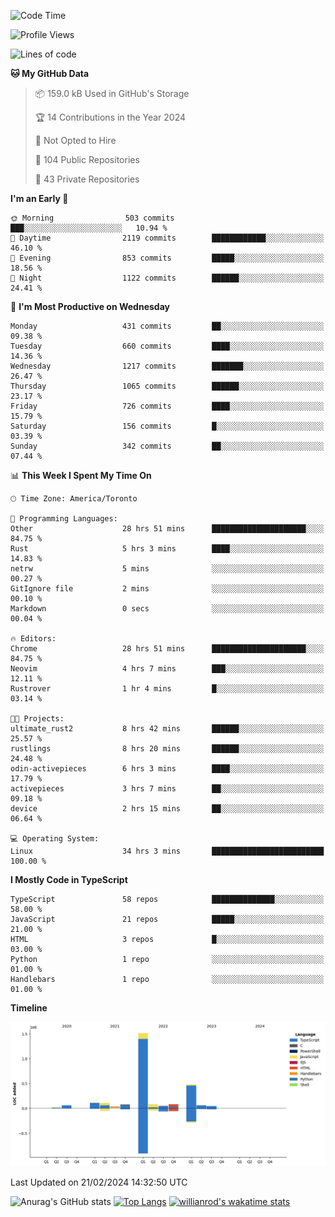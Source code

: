 <!--START_SECTION:waka-->
![Code Time](http://img.shields.io/badge/Code%20Time-1%2C223%20hrs%2040%20mins-blue)

![Profile Views](http://img.shields.io/badge/Profile%20Views-1-blue)

![Lines of code](https://img.shields.io/badge/From%20Hello%20World%20I%27ve%20Written-2.7%20million%20lines%20of%20code-blue)

**🐱 My GitHub Data** 

> 📦 159.0 kB Used in GitHub's Storage 
 > 
> 🏆 14 Contributions in the Year 2024
 > 
> 🚫 Not Opted to Hire
 > 
> 📜 104 Public Repositories 
 > 
> 🔑 43 Private Repositories 
 > 
**I'm an Early 🐤** 

```text
🌞 Morning                503 commits         ███░░░░░░░░░░░░░░░░░░░░░░   10.94 % 
🌆 Daytime                2119 commits        ████████████░░░░░░░░░░░░░   46.10 % 
🌃 Evening                853 commits         █████░░░░░░░░░░░░░░░░░░░░   18.56 % 
🌙 Night                  1122 commits        ██████░░░░░░░░░░░░░░░░░░░   24.41 % 
```
📅 **I'm Most Productive on Wednesday** 

```text
Monday                   431 commits         ██░░░░░░░░░░░░░░░░░░░░░░░   09.38 % 
Tuesday                  660 commits         ████░░░░░░░░░░░░░░░░░░░░░   14.36 % 
Wednesday                1217 commits        ███████░░░░░░░░░░░░░░░░░░   26.47 % 
Thursday                 1065 commits        ██████░░░░░░░░░░░░░░░░░░░   23.17 % 
Friday                   726 commits         ████░░░░░░░░░░░░░░░░░░░░░   15.79 % 
Saturday                 156 commits         █░░░░░░░░░░░░░░░░░░░░░░░░   03.39 % 
Sunday                   342 commits         ██░░░░░░░░░░░░░░░░░░░░░░░   07.44 % 
```


📊 **This Week I Spent My Time On** 

```text
🕑︎ Time Zone: America/Toronto

💬 Programming Languages: 
Other                    28 hrs 51 mins      █████████████████████░░░░   84.75 % 
Rust                     5 hrs 3 mins        ████░░░░░░░░░░░░░░░░░░░░░   14.83 % 
netrw                    5 mins              ░░░░░░░░░░░░░░░░░░░░░░░░░   00.27 % 
GitIgnore file           2 mins              ░░░░░░░░░░░░░░░░░░░░░░░░░   00.10 % 
Markdown                 0 secs              ░░░░░░░░░░░░░░░░░░░░░░░░░   00.04 % 

🔥 Editors: 
Chrome                   28 hrs 51 mins      █████████████████████░░░░   84.75 % 
Neovim                   4 hrs 7 mins        ███░░░░░░░░░░░░░░░░░░░░░░   12.11 % 
Rustrover                1 hr 4 mins         █░░░░░░░░░░░░░░░░░░░░░░░░   03.14 % 

🐱‍💻 Projects: 
ultimate_rust2           8 hrs 42 mins       ██████░░░░░░░░░░░░░░░░░░░   25.57 % 
rustlings                8 hrs 20 mins       ██████░░░░░░░░░░░░░░░░░░░   24.48 % 
odin-activepieces        6 hrs 3 mins        ████░░░░░░░░░░░░░░░░░░░░░   17.79 % 
activepieces             3 hrs 7 mins        ██░░░░░░░░░░░░░░░░░░░░░░░   09.18 % 
device                   2 hrs 15 mins       ██░░░░░░░░░░░░░░░░░░░░░░░   06.64 % 

💻 Operating System: 
Linux                    34 hrs 3 mins       █████████████████████████   100.00 % 
```

**I Mostly Code in TypeScript** 

```text
TypeScript               58 repos            ██████████████░░░░░░░░░░░   58.00 % 
JavaScript               21 repos            █████░░░░░░░░░░░░░░░░░░░░   21.00 % 
HTML                     3 repos             █░░░░░░░░░░░░░░░░░░░░░░░░   03.00 % 
Python                   1 repo              ░░░░░░░░░░░░░░░░░░░░░░░░░   01.00 % 
Handlebars               1 repo              ░░░░░░░░░░░░░░░░░░░░░░░░░   01.00 % 
```



**Timeline**

![Lines of Code chart](https://raw.githubusercontent.com/wise-introvert/wise-introvert/master/assets/bar_graph.png)


 Last Updated on 21/02/2024 14:32:50 UTC
<!--END_SECTION:waka-->

![Anurag's GitHub stats](https://github-readme-stats.vercel.app/api?username=wise-introvert&count_private=true&show_icons=true)
[![Top Langs](https://github-readme-stats.vercel.app/api/top-langs/?username=wise-introvert&langs_count=10)](https://github.com/anuraghazra/github-readme-stats)
[![willianrod's wakatime stats](https://github-readme-stats.vercel.app/api/wakatime?username=wiseintrovert)](https://github.com/anuraghazra/github-readme-stats)
